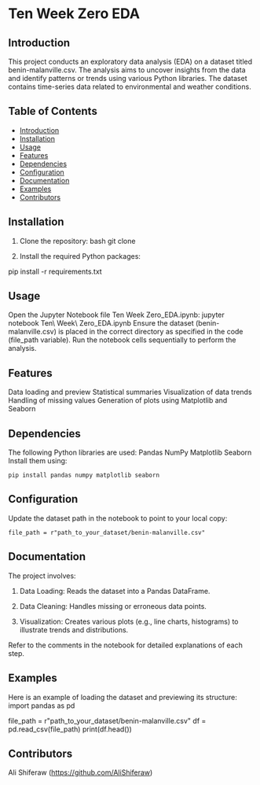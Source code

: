 # Ten Week Zero EDA 

## Introduction 

This project conducts an exploratory data analysis (EDA) on a dataset titled benin-malanville.csv. The analysis aims to uncover insights from the data and identify patterns or trends using various Python libraries. The dataset contains time-series data related to environmental and weather conditions. 

## Table of Contents 

- [Introduction](#introduction) 
- [Installation](#installation) 
- [Usage](#usage) 
- [Features](#features) 
- [Dependencies](#dependencies) 
- [Configuration](#configuration) 
- [Documentation](#documentation) 
- [Examples](#examples) 
- [Contributors](#contributors) 

## Installation 

1. Clone the repository:
 bash 
 git clone <repository-url> 

2. Install the required Python packages: 

pip install -r requirements.txt 

## Usage

Open the Jupyter Notebook file Ten Week Zero_EDA.ipynb: jupyter notebook Ten\ Week\ Zero_EDA.ipynb 
Ensure the dataset (benin-malanville.csv) is placed in the correct directory as specified in the code (file_path variable).
Run the notebook cells sequentially to perform the analysis.

## Features

Data loading and preview
Statistical summaries
Visualization of data trends
Handling of missing values
Generation of plots using Matplotlib and Seaborn

## Dependencies

The following Python libraries are used:
Pandas
NumPy
Matplotlib
Seaborn
Install them using:
    
    pip install pandas numpy matplotlib seaborn 


## Configuration

Update the dataset path in the notebook to point to your local copy:


    file_path = r"path_to_your_dataset/benin-malanville.csv" 

## Documentation

The project involves:
1. Data Loading: Reads the dataset into a Pandas DataFrame.

2. Data Cleaning: Handles missing or erroneous data points.

3. Visualization: Creates various plots (e.g., line charts, histograms) to illustrate trends and distributions.

Refer to the comments in the notebook for detailed explanations of each step.

## Examples

Here is an example of loading the dataset and previewing its structure:
import pandas as pd 

file_path = r"path_to_your_dataset/benin-malanville.csv" 
df = pd.read_csv(file_path) 
print(df.head()) 

## Contributors

Ali Shiferaw (https://github.com/AliShiferaw)
